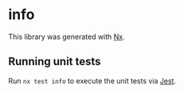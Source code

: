 # info

This library was generated with [Nx](https://nx.dev).

## Running unit tests

Run `nx test info` to execute the unit tests via [Jest](https://jestjs.io).
